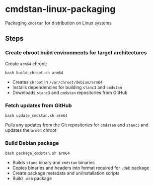 # cmdstan-linux-packaging
Packaging `cmdstan` for distribution on Linux systems

## Steps

### Create chroot build environments for target architectures
Create `arm64` chroot:

```
bash build_chroot.sh arm64
```

- Creates `chroot` in `/var/chroot/debian/arm64`
- Installs dependencies for building `stanc3` and `cmdstan`
- Downloads `stanc3` and `cmdstan` repositories from GitHub

### Fetch updates from GitHub

```
bash update_cmdstan.sh arm64
```

Pulls any updates from the Git repositories for `cmdstan` and `stanc3` and updates the `arm64` chroot

### Build Debian package

```
bash package_cmdstan.sh arm64
```

- Builds `stanc` binary and `cmdstan` binaries
- Copies binaries and headers into format required for `.deb` package
- Create package metadata and un/installation scripts
- Build `.deb` package
